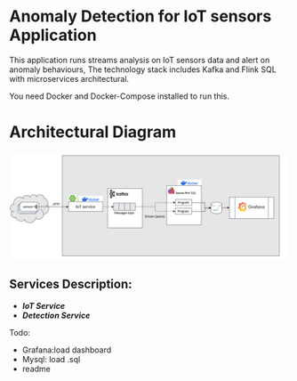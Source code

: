 # Anomaly Detection for IoT sensors Application

This application runs streams analysis on IoT sensors data and alert on anomaly behaviours, The technology stack includes Kafka and Flink SQL with microservices architectural.

You need Docker and Docker-Compose installed to run this.

# Architectural Diagram
![Alt text](images/Diagram.png "Diagram")
## Services Description:
* ***IoT Service*** 
* ***Detection Service*** 

Todo:
- Grafana:load dashboard
- Mysql: load .sql
- readme